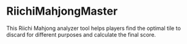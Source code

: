 # RiichiMahjongMaster
This Riichi Mahjong analyzer tool helps players find the optimal tile to discard for different purposes and calculate the final score.
